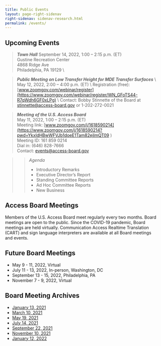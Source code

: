 ```yaml
---
title: Public Events
layout: page-right-sidenav
right-sidenav: sidenav-research.html
permalink: /events/
---
```


## Upcoming Events
> ***Town Hall***
> September 14, 2022, 1:00 – 2:15 p.m. (ET) \
> Gustine Recreation Center \
> 4868 Ridge Ave \
> Philadelphia, PA 19129 \

> ***Public Meeting on Low Transfer Height for MDE Transfer Surfaces*** \ 
> May 12, 2022, 2:00 – 4:00 p.m. (ET)  \ 
> Registration (free): [www.zoomgov.com/webinar/register](https://www.zoomgov.com/webinar/register/WN_GFoTS44-R7qWdh6GF0xLPg)  \ 
> Contact: Bobby Stinnette of the Board at [stinnette@access-board.gov](mailto:stinnette@access-board.gov) or 1-202-272-0021 

> ***Meeting of the U.S. Access Board*** \
> May 11, 2022, 1:00 – 2:15 p.m. (ET) \
> Meeting link: [www.zoomgov.com/j/1618590214](https://www.zoomgov.com/j/1618590214?pwd=YkxIdHBwWFVJb1doeE1Tam82ejlmQT09  ) \
> Meeting ID: 161 859 0214 \
> Dial in: (646) 828-7666 \
> Contact: <events@access-board.gov> 

>> _Agenda_ 
>> * Introductory Remarks 
>> * Executive Director’s Report 
>> * Standing Committee Reports 
>> * Ad Hoc Committee Reports 
>> * New Business

## Access Board Meetings

Members of the U.S. Access Board meet regularly every two months. Board meetings are open to the public. Since the COVID-19 pandemic, Board meetings are held virtually. Communication Access Realtime Translation (CART) and sign language interpreters are available at all Board meetings and events. 

## Future Board Meetings

- May 9 - 11, 2022, Virtual
- July 11 - 13, 2022, In-person, Washington, DC
- September 13 - 15, 2022, Philadelphia, PA
- November 7 - 9, 2022, Virtual

## Board Meeting Archives

- [January 13, 2021](https://www.youtube.com/watch?v=rR9RfhvM2sU&t=859s)
- [March 10, 2021](https://www.youtube.com/watch?v=xI1j1V1SyjE)
- [May 19, 2021](https://www.youtube.com/watch?v=-0YkBZZEoss)
- [July 14, 2021](https://www.youtube.com/watch?v=078ZOzcZaSs)
- [September 22, 2021](https://www.youtube.com/watch?v=VBJBi-DQRRk)
- [November 10, 2021](https://www.youtube.com/watch?v=mDKLJurVTcY)
- [January 12, 2022](https://www.youtube.com/watch?v=gJAbbPOILCg)

